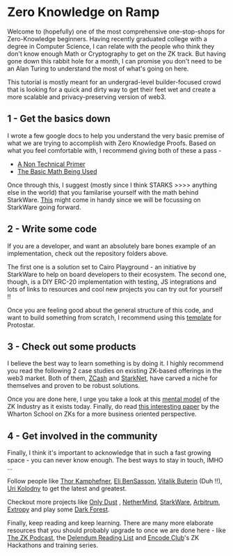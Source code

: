 # Zero Knowledge on Ramp 

Welcome to (hopefully) one of the most comprehensive one-stop-shops for Zero-Knowledge beginners. Having recently graduated college with a degree in Computer Science, I can relate with the people who think they don't know enough Math or Cryptography to get on the ZK track. But having gone down this rabbit hole for a month, I can promise you don't need to be an Alan Turing to understand the most of what's going on here. 

This tutorial is mostly meant for an undergrad-level builder-focused crowd that is looking for a quick and dirty way to get their feet wet and create a more scalable and privacy-preserving version of web3.  

## 1 - Get the basics down

I wrote a few google docs to help you understand the very basic premise of what we are trying to accomplish with Zero Knowledge Proofs. Based on what you feel comfortable with, I recommend giving both of these a pass - 

- [A Non Technical Primer](https://docs.google.com/document/d/11J8R8JhP2k0zlpoha4P9x4bDdkO_gVL8rcBJP9LH5pc/edit?usp=sharing)
- [The Basic Math Being Used](https://docs.google.com/document/d/18Kbhe58G5SF0mqoF9fdMf9dMeEvqRydi_IB5FpB0u9g/edit?usp=sharing)

Once through this, I suggest (mostly since I think STARKS >>>> anything else in the world) that you familarise yourself with the math behind StarkWare. [This](https://starkware.co/stark-101/) might come in handy since we will be focussing on StarkWare going forward. 

## 2 - Write some code 

If you are a developer, and want an absolutely bare bones example of an implementation, check out the repository folders above. 

The first one is a solution set to Cairo Playground - an initiative by StarkWare to help on board developers to their ecosystem. The second one, though, is a DIY ERC-20 implementation with testing, JS integrations and lots of links to resources and cool new projects you can try out for yourself !! 

Once you are feeling good about the general structure of this code, and want to build something from scratch, I recommend using this [template](https://github.com/sambarnes/prototype) for Protostar. 

## 3 - Check out some products

I believe the best way to learn something is by doing it. I highly recommend you read the following 2 case studies on existing ZK-based offerings in the web3 market. Both of them, [ZCash](https://docs.google.com/document/d/1MPbQVGDpMXOK3u20M7VdNfT2mQnAwIZD6eMLkExYwY8/edit?usp=sharing) and [StarkNet](https://docs.google.com/document/d/11UTUyofiaAcD_qItyrA0QxGdB-UE8nt9bAFThHETsP4/edit?usp=sharing), have carved a niche for themselves and proven to be robust solutions. 

Once you are done here, I urge you take a look at this [mental model](https://docs.google.com/document/d/1TvogrWp1OcwxmrFlY6Hrdx3Ega7rrwAhx6SmrJZQfFQ/edit?usp=sharing) of the ZK Industry as it exists today. Finally, do read [this interesting paper](https://fisher.wharton.upenn.edu/wp-content/uploads/2020/09/Thesis_Terrence-Jo.pdf) by the Wharton School on ZKs for a more business oriented perspective. 

## 4 - Get involved in the community 

Finally, I think it's important to acknowledge that in such a fast growing space - you can never know enough. The best ways to stay in touch, IMHO ... 

Follow people like [Thor Kamphefner](https://twitter.com/cryptograthor), [Eli BenSasson](https://twitter.com/EliBenSasson), [Vitalik Buterin](https://twitter.com/VitalikButerin) (Duh !!), [Uri Kolodny](https://twitter.com/ukolodny) to get the latest and greatest. 
 
Checkout more projects like [Only Dust](https://twitter.com/OnlyDust_xyz) , [NetherMind](https://twitter.com/nethermindeth), [StarkWare](https://twitter.com/StarkWareLtd), [Arbitrum](https://twitter.com/arbitrum), [Extropy](https://twitter.com/Extropy) and play some [Dark Forest](https://blog.zkga.me/). 

Finally, keep reading and keep learning. There are many more elaborate resources that you should probably upgrade to once we are done here - like [The ZK Podcast](https://zeroknowledge.fm/), the [Delendum Reading List](https://github.com/delendum-xyz/zk-knowledge) and [Encode Club](https://www.encode.club/)'s ZK Hackathons and training series.  
